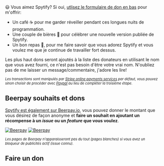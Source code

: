 😃 Vous aimez Spytify? Si oui, [utlisez le formulaire de don en bas](#faire-un-don) pour m'offrir:
- Un café ☕ pour me garder réveiller pendant ces longues nuits de programmation.
- Une couple de bières 🍻 pour célébrer une nouvelle version publiée de Spytify.
- Un bon repas 🥩, pour me faire savoir que vous adorez Spytify et vous voulez me que je continue de travailler fort dessus.

Les plus haut dons seront ajoutés à la liste des donateurs en utilisant le nom que vous avez fourni, ce n'est pas besoin d'être votre vrai nom. N'oubliez pas de me laisser un message/commentaire, j'adore les lire!

<i style="font-size:80%">Les transactions sont manipulés par <a href="https://stripe.com/en-ca">Stripe online payments services</a> par défaut, vous pouvez sinon choisir de procéder avec <a href="https://www.paypal.com/ca/webapps/mpp/about">Paypal</a> au lieu de compléter la troisième étape.</i>

## Beerpay souhaits et dons
[Spytify est également sur Beerpay.io](https://beerpay.io/jwallet/spy-spotify), vous pouvez donner le montant que vous désirez de façon anonyme et **faire un souhait en ajoutant un récompense à un _issue_ ou un _feature_ que vous voulez**. 

[![Beerpay](https://beerpay.io/jwallet/spy-spotify/badge.svg?style=beer-square)](https://beerpay.io/jwallet/spy-spotify)  [![Beerpay](https://beerpay.io/jwallet/spy-spotify/make-wish.svg?style=flat-square)](https://beerpay.io/jwallet/spy-spotify?focus=wish)

<i style="font-size:80%">Les pages de Beerpay n'apparaisseront pas du tout (pages blanches) si vous avez un bloqueur de publicités actif (_issue_ connu).</i>

## Faire un don